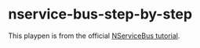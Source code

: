 # nservice-bus-step-by-step

This playpen is from the official [NServiceBus tutorial](https://docs.particular.net/tutorials/nservicebus-step-by-step/).